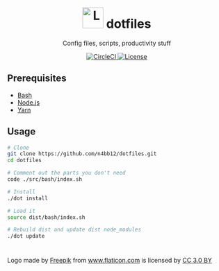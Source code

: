 <h1 align="center">
  <img alt="Logo" src="https://image.flaticon.com/icons/svg/994/994077.svg" height="48">
  dotfiles
</h1>

<p align="center">
  Config files, scripts, productivity stuff
</p>

<p align="center">
  <a href="https://circleci.com/gh/n4bb12/dotfiles">
    <img alt="CircleCI" src="https://img.shields.io/circleci/project/github/n4bb12/dotfiles/master.svg?style=flat-square&label=CircleCI&logo=circleci">
  </a>
  <a href="https://raw.githubusercontent.com/n4bb12/dotfiles/master/LICENSE">
    <img alt="License" src="https://img.shields.io/badge/License-ISC-lightgrey.svg?style=flat-square">
  </a>
</p>

## Prerequisites

- [Bash](https://www.google.de/search?q=install+bash)
- [Node.js](https://nodejs.org/en/download/)
- [Yarn](https://yarnpkg.com/lang/en/docs/install/)

## Usage

```bash
# Clone
git clone https://github.com/n4bb12/dotfiles.git
cd dotfiles

# Comment out the parts you don't need
code ./src/bash/index.sh

# Install
./dot install

# Load it
source dist/bash/index.sh

# Rebuild dist and update dist node_modules
./dot update
```

#

Logo made by <a href="http://www.freepik.com" title="Freepik">Freepik</a> from <a href="https://image.flaticon.com/icons/svg/994/994077.svg" title="Flaticon">www.flaticon.com</a> is licensed by <a href="http://creativecommons.org/licenses/by/3.0/" title="Creative Commons BY 3.0" target="_blank">CC 3.0 BY</a>
